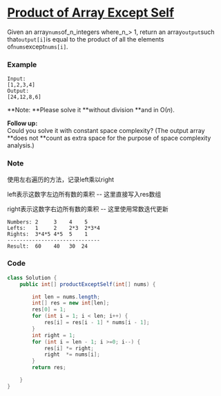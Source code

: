 # [Product of Array Except Self](https://leetcode.com/problems/product-of-array-except-self/description/)

Given an array`nums`of_n\_integers where\_n_&gt; 1,  return an array`output`such that`output[i]`is equal to the product of all the elements of`nums`except`nums[i]`.

### **Example**

```
Input:
[1,2,3,4]
Output:
[24,12,8,6]
```

**Note: **Please solve it **without division **and in O\(_n_\).

**Follow up:**  
Could you solve it with constant space complexity? \(The output array **does not **count as extra space for the purpose of space complexity analysis.\)

### Note

使用左右遍历的方法，记录left乘以right

left表示这数字左边所有数的乘积 -- 这里直接写入res数组

right表示这数字右边所有数的乘积 -- 这里使用常数迭代更新

```
Numbers: 2     3    4    5
Lefts:   1     2    2*3  2*3*4
Rights:  3*4*5 4*5  5    1
------------------------------
Result:  60    40   30  24
```

### Code

```java
class Solution {
    public int[] productExceptSelf(int[] nums) {

        int len = nums.length;
        int[] res = new int[len];
        res[0] = 1;
        for (int i = 1; i < len; i++) {
            res[i] = res[i - 1] * nums[i - 1]; 
        }
        int right = 1;
        for (int i = len - 1; i >=0; i--) {
            res[i] *= right;
            right  *= nums[i];
        }
        return res;

    }
}
```



